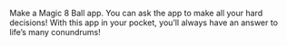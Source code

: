 Make a Magic 8 Ball app. You can ask the app to make all your hard decisions! With this app in your pocket, you’ll always have an answer to life’s many conundrums!
